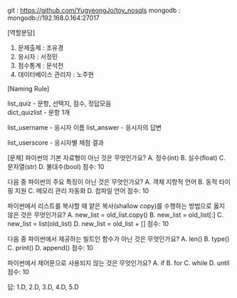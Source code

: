 git : https://github.com/YugyeongJo/toy_nosqls
mongodb : mongodb://192.168.0.164:27017


[역할분담]
1. 문제출제 : 조유경
2. 응시자 : 서정민
3. 점수통계 : 문석천
4. 데이터베이스 관리자 : 노주현

[Naming Rule]

list_quiz - 문항, 선택지, 점수, 정답모음  
dict_quizlist - 문항 1개

list_username - 응시자 이름
list_answer - 응시자의 답변

list_userscore - 응시자별 채점 결과

[문제]
파이썬의 기본 자료형이 아닌 것은 무엇인가요?
A. 정수(int)
B. 실수(float)
C. 문자열(str)
D. 불대수(bool)
점수: 10

다음 중 파이썬의 주요 특징이 아닌 것은 무엇인가요?
A. 객체 지향적 언어
B. 동적 타이핑 지원
C. 메모리 관리 자동화
D. 컴파일 언어
점수: 10

파이썬에서 리스트를 복사할 때 얕은 복사(shallow copy)를 수행하는 방법으로 옳지 않은 것은 무엇인가요?
A. new_list = old_list.copy()
B. new_list = old_list[:]
C. new_list = list(old_list)
D. new_list = old_list + []
점수: 10

다음 중 파이썬에서 제공하는 빌트인 함수가 아닌 것은 무엇인가요?
A. len()
B. type()
C. print()
D. append()
점수: 10

파이썬에서 제어문으로 사용되지 않는 것은 무엇인가요?
A. if
B. for
C. while
D. until
점수: 10

답: 1.D, 2.D, 3.D, 4.D, 5.D